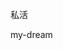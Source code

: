 <!--
 * @Author: sheng.zeng 1218128305@qq.com
 * @Date: 2024-07-18 18:12:06
 * @LastEditors: sheng.zeng 1218128305@qq.com
 * @LastEditTime: 2024-07-18 18:46:24
 * @FilePath: \dumi-study\ready.md
 * @Description: 这是默认设置,请设置`customMade`, 打开koroFileHeader查看配置 进行设置: https://github.com/OBKoro1/koro1FileHeader/wiki/%E9%85%8D%E7%BD%AE
-->
私活

my-dream